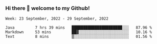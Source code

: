 ### Hi there 👋 welcome to my Github! 

<!--START_SECTION:waka-->
```text
Week: 23 September, 2022 - 29 September, 2022

Java         7 hrs 39 mins   ██████████████████████░░░   87.96 % 
Markdown     53 mins         ██▓░░░░░░░░░░░░░░░░░░░░░░   10.16 % 
Text         8 mins          ▒░░░░░░░░░░░░░░░░░░░░░░░░   01.56 % 
```
<!--END_SECTION:waka-->
